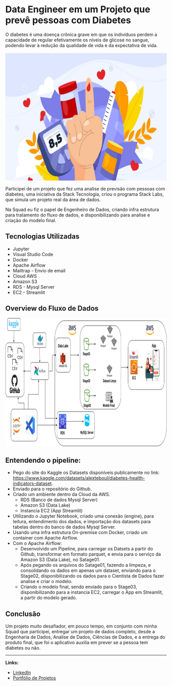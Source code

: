 # Data Engineer em um Projeto que prevê pessoas com Diabetes

O diabetes é uma doença crônica grave em que os indivíduos perdem a capacidade de regular efetivamente os níveis de glicose no sangue, podendo levar à redução da qualidade de vida e da expectativa de vida.

<p align="center">
  <img src="https://github.com/villani31/diabetes/blob/main/diabetes.png" alt="Diabetes"height=400px >
</p>

Participei de um projeto que fez uma analise de previsão com pessoas com diabetes, uma iniciativa da Stack Tecnologia, criou o programa Stack Labs, que simula um projeto real da área de dados.

Na Squad eu fiz o papel de Engenheiro de Dados, criando infra estrutura para tratamento do fluxo de dados, e disponibilizando para analise e criação do modelo final.

## Tecnologias Utilizadas

- Jupyter
- Visual Studio Code
- Docker
- Apache Airflow
- Mailtrap - Envio de email
- Cloud AWS
- Amazon S3
- RDS - Mysql Server
- EC2 - Streamlit

## Overview do Fluxo de Dados

<p align="center">
  <img src="https://github.com/villani31/diabetes/blob/main/Desenho_Projeto_Stacklabs.png" alt="Pipeline"height=400px >
</p>

## Entendendo o pipeline:

- Pego do site do Kaggle os Datasets disponíveis publicamente no link: https://www.kaggle.com/datasets/alexteboul/diabetes-health-indicators-dataset.
- Enviado para o repositório do Github.
- Criado um ambiente dentro da Cloud da AWS.
    - RDS (Banco de dados Mysql Server)
    - Amazon S3 (Data Lake)
    - Instancia EC2 (App Streamlit)
- Utilizando o Jupyter Notebook, criado uma conexão (engine), para leitura, entendimento dos dados, e importação dos datasets para tabelas dentro do banco de dados Mysql Server.
- Usando uma infra estrutura On-premise com Docker, criado um container com Apache Airflow.
- Com o Apache Airflow:
    - Desenvolvido um Pipeline, para carregar os Datsets a partir do Github, transformar em formato parquet, e envia para o serviço da Amazon S3 (Data Lake), no Satage01.
    - Após pegando os arquivos do Satage01, fazendo a limpeza, e consolidando os dados em apenas um dataset, enviando para o Stage02, disponibilizando os dados para o Cientista de Dados fazer analise e criar o modelo.
    - Criando o modelo final, sendo enviado para o Stage03, disponibilizando para a instancia EC2, carregar o App em Streamlit, a partir do modelo gerado.

## Conclusão

Um projeto muito desafiador, em pouco tempo, em conjunto com minha Squad que participei, entregar um projeto de dados completo, desde a Engenharia de Dados, Analise de Dados, Ciências de Dados, e a entrega do produto final, que foi o aplicativo auxilia em prever se a pessoa tem diabetes ou não.
____________

**Links:**
* [LinkedIn](https://www.linkedin.com/in/thiagovillani)
* [Portfólio de Projetos](https://github.com/villani31/Data_Science)
